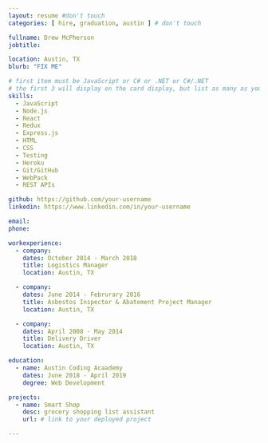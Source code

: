```yaml
---
layout: resume #don't touch
categories: [ hire, graduation, austin ] # don't touch

fullname: Drew McPherson
jobtitle:

location: Austin, TX
blurb: "FIX ME"

# first item must be JavaScript or C# or .NET or C#/.NET
# the first 3 will display on the card display, but list as many as you want, they will be visible on your hire page
skills:
  - JavaScript
  - Node.js
  - React
  - Redux
  - Express.js
  - HTML
  - CSS
  - Testing
  - Heroku
  - Git/GitHub
  - WebPack
  - REST APIs

github: https://github.com/your-username
linkedin: https://www.linkedin.com/in/your-username

email:
phone:

workexperience:
  - company:
    dates: October 2014 - March 2018
    title: Logistics Manager
    location: Austin, TX

  - company:
    dates: June 2014 - Februrary 2016
    title: Asbestos Inspector & Abatement Project Manager
    location: Austin, TX

  - company:
    dates: April 2008 - May 2014
    title: Delivery Driver
    location: Austin, TX

education:
  - name: Austin Coding Acaademy
    dates: June 2018 - April 2019
    degree: Web Development

projects:
  - name: Smart Shop
    desc: grocery shopping list assistant
    url: # link to your deployed project

---
```

